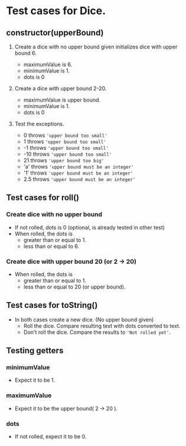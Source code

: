 # Test cases for Dice.

## **constructor(upperBound)**

1. Create a dice with no upper bound given initializes dice with upper
   bound 6.

   - maximumValue is 6.
   - minimumValue is 1.
   - dots is 0

2. Create a dice with upper bound 2-20.

   - maximumValue is upper bound.
   - minimumValue is 1.
   - dots is 0

3. Test the exceptions.

   - 0 throws `'upper bound too small'`
   - 1 throws `'upper bound too small'`
   - -1 throws `'upper bound too small'`
   - -10 throws `'upper bound too small'`
   - 21 throws `'upper bound too big'`
   - 'a' throws `'upper bound must be an integer'`
   - '1' throws `'upper bound must be an integer'`
   - 2.5 throws `'upper bound must be an integer'`

## Test cases for **roll()**

### Create dice with no upper bound

- If not rolled, dots is 0 (optional, is already tested in other test)
- When rolled, the dots is
  - greater than or equal to 1.
  - less than or equal to 6.

### Create dice with upper bound 20 (or 2 -> 20)

- When rolled, the dots is
  - greater than or equal to 1.
  - less than or equal to 20 (or upper bound).

## Test cases for **toString()**

- In both cases create a new dice. (No upper bound given)
  - Roll the dice. Compare resulting text with dots converted to text.
  - Don't roll the dice. Compare the results to `'Not rolled yet'`.

## Testing getters

### minimumValue

- Expect it to be 1.

### maximumValue

- Expect it to be the upper bound( 2 -> 20 ).

### dots

- If not rolled, expect it to be 0.
